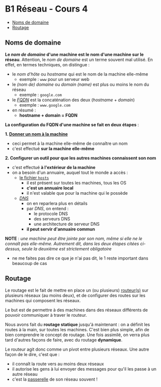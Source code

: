 # B1 Réseau - Cours 4

* [Noms de domaine](#noms-de-domaine)
* [Routage](#routage)

## Noms de domaine
**Le *nom de domaine* d'une machine est le nom d'une machine sur le réseau**. Attention, le *nom de domaine* est un terme souvent mal utilisé. En effet, en termes techniques, on distingue :
* le *nom d'hôte* ou *hostname* qui est le nom de la machine elle-même
  * exemple : `www` pour un serveur web
* le *(nom de) domaine* ou *domain (name)* est plus ou moins le nom du réseau
  * exemple : `google.com`
* le [*FQDN*](./lexique.md#fqdn) est la concaténation des deux (*hostname* + *domain*)
  * exemple : `www.google.com`
* en résumé :
  * **hostname + domain = FQDN**


**La configuration du FQDN d'une machine se fait en deux étapes** : 

**1. [Donner un nom à la machine](./procedures.md#changer-son-nom-de-domaine)**
* ceci permet à la machine elle-même de connaître un nom
* c'est effectué **sur la machine elle-même**
  
**2. Configurer un outil pour que les autres machines connaissent son nom**
* c'est effectué **à l'extérieur de la machine**
* on a besoin d'un annuaire, auquel tout le monde a accès :
  * [le fichier `hosts`](./procedures.md#editer-le-fichier-hosts)
    * il est présent sur toutes les machines, tous les OS
    * **c'est un annuaire local**
    * il n'est valable que pour la machine qui le possède
  * [*DNS*](./lexique.md#dns--domain-name-system)
    * on en reparlera plus en détails
    * par *DNS*, on entend :
      * le protocole DNS
      * des serveurs DNS
      * une architecture de serveur DNS
    * **il peut servir d'annuaire commun**

**NOTE** : *une machine peut être jointe par son nom, même si elle ne le connaît pas elle-même. Autrement dit, dans les deux étapes citées ci-dessus, seule la deuxième est strictement obligatoire*  
* ne me faites pas dire ce que je n'ai pas dit, le 1 reste important dans beaucoup de cas

## Routage
Le routage est le fait de mettre en place un (ou plusieurs) [routeur(s)](./lexique.md#routeur) sur plusieurs réseaux (au moins deux), et de configurer des routes sur les machines qui composent les réseaux.  

Le but est de permettre à des machines dans des réseaux différents de pouvoir communiquer à traver le routeur.  

Nous avons fait du **routage statique** jusqu'à maintenant : on a définit les routes à la main, sur toutes les machines. C'est bien plus simple, afin de bien comprendre le concept de routage. Une fois assimilé, on verra plus tard d'autres façons de faire, avec du routage **dynamique**.  

Le routeur agit donc comme un pivot entre plusieurs réseaux. Une autre façon de le dire, c'est que :
* il connaît la route vers au moins deux réseaux
* il autorise les gens à lui envoyer des messages pour qu'il les passe à un autre réseau
* c'est la [passerelle](./lexique.md#passerelle-ou-gateway) de son réseau souvent !
